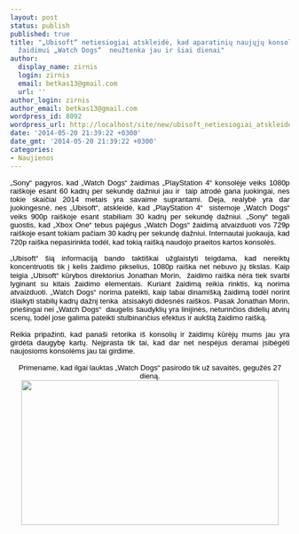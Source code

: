 ```yaml
---
layout: post
status: publish
published: true
title: "„Ubisoft“ netiesiogiai atskleidė, kad aparatinių naujųjų konsolių pajėgumų
  žaidimui „Watch Dogs“  neužtenka jau ir šiai dienai"
author:
  display_name: zirnis
  login: zirnis
  email: betkas13@gmail.com
  url: ''
author_login: zirnis
author_email: betkas13@gmail.com
wordpress_id: 8092
wordpress_url: http://localhost/site/new/ubisoft_netiesiogiai_atskleide_kad_aparatiniu_naujuju_konsoliu_pajegumu_zaidimui_watch_dogs__neuztenka_jau_ir_siai_dienai_/
date: '2014-05-20 21:39:22 +0300'
date_gmt: '2014-05-20 21:39:22 +0300'
categories:
- Naujienos
---
```

<p style="text-align: justify;">
	<span style="font-size: 10pt; line-height: 115%; font-family: Arial, sans-serif; color: black; background-position: initial initial; background-repeat: initial initial;">&bdquo;Sony&ldquo; pagyros, kad &bdquo;Watch Dogs&ldquo; žaidimas &bdquo;PlayStation 4&ldquo; konsolėje veiks 1080p rai&scaron;koje esant 60 kadrų per sekundę dažniui jau ir&nbsp; taip atrodė gana juokingai, nes tokie skaičiai 2014 metais yra savaime suprantami. Deja, realybė yra dar juokingesnė, nes &bdquo;Ubisoft&ldquo;, atskleidė, kad &bdquo;PlayStation 4&ldquo;&nbsp; sistemoje &bdquo;Watch Dogs&ldquo; veiks 900p rai&scaron;koje esant stabiliam 30 kadrų per sekundę dažniui. &bdquo;Sony&ldquo; tegali guostis, kad &bdquo;Xbox One&ldquo; tebus pajėgus &bdquo;Watch Dogs&ldquo; žaidimą atvaizduoti vos 729p rai&scaron;koje esant tokiam pačiam 30 kadrų per sekundę dažniui. Internautai juokauja, kad 720p rai&scaron;ka nepasirinkta todėl, kad tokią rai&scaron;ką naudojo praeitos kartos konsolės.</span></p>
<p style="text-align: justify;">
	<span style="font-size: 10pt; line-height: 115%; font-family: Arial, sans-serif; color: black; background-position: initial initial; background-repeat: initial initial;">&bdquo;Ubisoft&ldquo; &scaron;ią informaciją bando takti&scaron;kai užglaistyti teigdama, kad nereiktų koncentruotis tik į kelis žaidimo pikselius, 1080p rai&scaron;ka net nebuvo jų tikslas. Kaip teigia &bdquo;Ubisoft&ldquo; kūrybos direktorius Jonathan Morin, &nbsp;žaidimo rai&scaron;ka nėra tiek svarbi lyginant su kitais žaidimo elementais. Kuriant žaidimą reikia rinktis, ką norima atvaizduoti. &bdquo;Watch Dogs&ldquo; norima pateikti, kaip labai dinami&scaron;ką žaidimą todėl norint i&scaron;laikyti stabilų kadrų dažnį tenka &nbsp;atsisakyti didesnės rai&scaron;kos. Pasak Jonathan Morin, prie&scaron;ingai nei &bdquo;Watch Dogs&ldquo; &nbsp;daugelis &scaron;audyklių yra linijinės, neturinčios didelių atvirų scenų, todėl jose galima pateikti stulbinančius efektus ir auk&scaron;tą žaidimo rai&scaron;ką. </span></p>
<p style="text-align: justify;">
	<span style="font-size: 10pt; line-height: 115%; font-family: Arial, sans-serif; color: black; background-position: initial initial; background-repeat: initial initial;">Reikia pripažinti, kad pana&scaron;i retorika i&scaron; konsolių ir žaidimų kūrėjų mums jau yra girdėta daugybę kartų. Neįprasta tik tai, kad dar net nespėjus deramai įsibėgėti naujosioms konsolėms jau tai girdime.&nbsp;</span></p>
<p style="text-align: center;">
	<span style="font-size: 10pt; line-height: 115%; font-family: Arial, sans-serif; color: black; background-position: initial initial; background-repeat: initial initial;">Primename, kad ilgai lauktas &bdquo;Watch Dogs&ldquo; pasirodo tik už savaitės, gegužės 27 dieną. <img alt="" src="http://technews.lt/userfiles/watch_dogs-1366x768.jpg" style="width: 464px; height: 261px;" /> </span></p>
